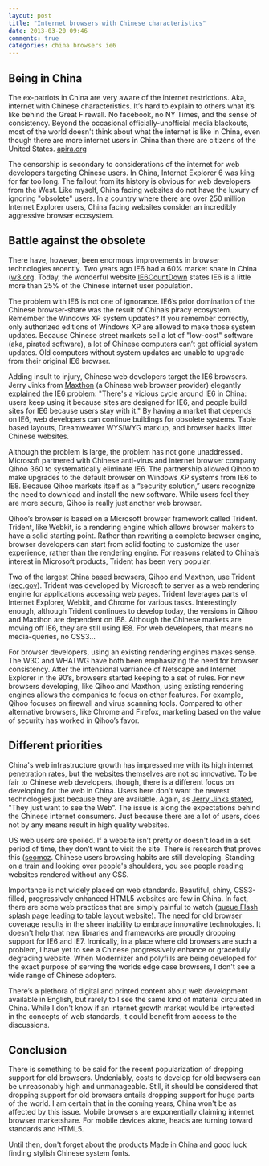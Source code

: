 ```yaml
---
layout: post
title: "Internet browsers with Chinese characteristics"
date: 2013-03-20 09:46
comments: true
categories: china browsers ie6
---
```

## Being in China
The ex-patriots in China are very aware of the internet restrictions. Aka, internet with Chinese characteristics. It’s hard to explain to others what it’s like behind the Great Firewall. No facebook, no NY Times, and the sense of consistency. Beyond the occasional officially-unofficial media blackouts, most of the world doesn't think about what the internet is like in China, even though there are more internet users in China than there are citizens of the United States. [apira.org](http://j.mp/12wZ7mL) 

The censorship is secondary to considerations of the internet for web developers targeting Chinese users. In China, Internet Explorer 6 was king for far too long. The fallout from its history is obvious for web developers from the West. Like myself, China facing websites do not have the luxury of ignoring "obsolete" users. In a country where there are over 250 million Internet Explorer users, China facing websites consider an incredibly aggressive browser ecosystem. 

## Battle against the obsolete

There have, however, been enormous improvements in browser technologies recently. Two years ago IE6 had a 60% market share in China ([w3.org](http://j.mp/13HOpZG). Today, the wonderful website [IE6CountDown](http://www.ie6countdown.com/) states IE6 is a little more than 25% of the Chinese internet user population.

The problem with IE6 is not one of ignorance. IE6’s prior domination of the Chinese browser-share was the result of China’s piracy ecosystem. Remember the Windows XP system updates? If you remember correctly, only authorized editions of Windows XP are allowed to make those system updates. Because Chinese street markets sell a lot of "low-cost" software (aka, pirated software), a lot of Chinese computers can’t get official system updates. Old computers without system updates are unable to upgrade from their original IE6 browser. 

Adding insult to injury, Chinese web developers target the IE6 browsers. Jerry Jinks from [Maxthon](http://www.maxthon.com/about-us/) (a Chinese web browser provider) elegantly [explained](http://www.w3.org/QA/2012/06/interview_huawei_maxthon_qihoo.html) the IE6 problem: "There's a vicious cycle around IE6 in China: users keep using it because sites are designed for IE6, and people build sites for IE6 because users stay with it." By having a market that depends on IE6, web developers can continue buildings for obsolete systems. Table based layouts, Dreamweaver WYSIWYG markup, and browser hacks litter Chinese websites.

Although the problem is large, the problem has not gone unaddressed. Microsoft partnered with Chinese anti-virus and internet browser company Qihoo 360 to systematically eliminate IE6. The partnership allowed Qihoo to make upgrades to the default browser on Windows XP systems from IE6 to IE8. Because Qihoo markets itself as a “security solution,” users recognize the need to download and install the new software. While users feel they are more secure, Qihoo is really just another web browser.

Qihoo’s browser is based on a Microsoft browser framework called Trident. Trident, like Webkit, is a rendering engine which allows browser makers to have a solid starting point. Rather than rewriting a complete browser engine, browser developers can start from solid footing to customize the user experience, rather than the rendering engine. For reasons related to China’s interest in Microsoft products, Trident has been very popular.

Two of the largest China based browsers, Qihoo and Maxthon, use Trident ([sec.gov](http://j.mp/15A73RR)). Trident was developed by Microsoft to server as a web rendering engine for applications accessing web pages. Trident leverages parts of Internet Explorer, Webkit, and Chrome for various tasks. Interestingly enough, although Trident continues to develop today, the versions in Qihoo and Maxthon are dependent on IE8. Although the Chinese markets are moving off IE6, they are still using IE8. For web developers, that means no media-queries, no CSS3...

For browser developers, using an existing rendering engines makes sense. The W3C and WHATWG have both been emphasizing the need for browser consistency. After the intensional varriance of Netscape and Internet Explorer in the 90’s, browsers started keeping to a set of rules. For new browsers developing, like Qihoo and Maxthon, using existing rendering engines allows the companies to focus on other features. For example, Qihoo focuses on firewall and virus scanning tools. Compared to other alternative browsers, like Chrome and Firefox, marketing based on the value of security has worked in Qihoo’s favor.

## Different priorities
China's web infrastructure growth has impressed me with its high internet penetration rates, but the websites themselves are not so innovative. To be fair to Chinese web developers, though, there is a different focus on developing for the web in China. Users here don't want the newest technologies just because they are available. Again, as [Jerry Jinks stated](http://www.w3.org/QA/2012/06/interview_huawei_maxthon_qihoo.html), "They just want to see the Web". The issue is along the expectations behind the Chinese internet consumers. Just because there are a lot of users, does not by any means result in high quality websites.

US web users are spoiled. If a website isn’t pretty or doesn't load in a set period of time, they don’t want to visit the site. There is research that proves this ([seomoz](http://j.mp/Yf5WRn). Chinese users browsing habits are still developing. Standing on a train and looking over people's shoulders, you see people reading websites rendered without any CSS. 

Importance is not widely placed on web standards. Beautiful, shiny, CSS3-filled, progressively enhanced HTML5 websites are few in China. In fact, there are some web practices that are simply painful to watch ([queue Flash splash page leading to table layout website](http://zombo.com/)). The need for old browser coverage results in the sheer inability to embrace innovative technologies. It doesn't help that new libraries and frameworks are proudly dropping support for IE6 and IE7. 
Ironically, in a place where old browsers are such a problem, I have yet to see a Chinese progressively enhance or gracefully degrading website. When Modernizer and polyfills are being developed for the exact purpose of serving the worlds edge case browsers, I don't see a wide range of Chinese adopters. 

There’s a plethora of digital and printed content about web development available in English, but rarely to I see the same kind of material circulated in China. While I don't know if an internet growth market would be interested in the concepts of web standards, it could benefit from access to the discussions. 

## Conclusion
There is something to be said for the recent popularization of dropping support for old browsers. Undeniably, costs to develop for old browsers can be unreasonably high and unmanageable. Still, it should be considered that dropping support for old browsers entails dropping support for huge parts of the world. I am certain that in the coming years, China won't be as affected by this issue. Mobile browsers are exponentially claiming internet browser marketshare. For mobile devices alone, heads are turning toward standards and HTML5.

Until then, don't forget about the products Made in China and good luck finding stylish Chinese system fonts.

